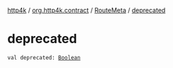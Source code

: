[http4k](../../index.md) / [org.http4k.contract](../index.md) / [RouteMeta](index.md) / [deprecated](./deprecated.md)

# deprecated

`val deprecated: `[`Boolean`](https://kotlinlang.org/api/latest/jvm/stdlib/kotlin/-boolean/index.html)